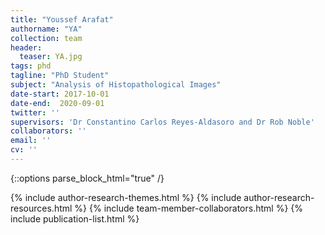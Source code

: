 ```yaml
---
title: "Youssef Arafat"
authorname: "YA"
collection: team
header:
  teaser: YA.jpg
tags: phd
tagline: "PhD Student"
subject: "Analysis of Histopathological Images"
date-start: 2017-10-01
date-end:  2020-09-01
twitter: ''
supervisors: 'Dr Constantino Carlos Reyes-Aldasoro and Dr Rob Noble'
collaborators: ''
email: ''
cv: ''
---
```

{::options parse_block_html="true" /}

<p align= "justify">


{% include author-research-themes.html %}
{% include author-research-resources.html %}
{% include team-member-collaborators.html %}
{% include publication-list.html %}
